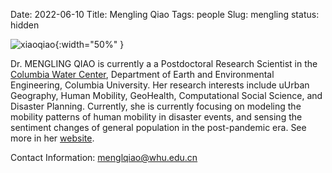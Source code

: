 Date: 2022-06-10
Title: Mengling Qiao
Tags: people
Slug: mengling
status: hidden



![xiaoqiao]({static}/images/qiao_ava.jpeg){:width="50%" }


Dr. MENGLING QIAO is currently a a Postdoctoral Research Scientist in the [Columbia Water Center](https://water.columbia.edu/), Department of Earth and Environmental Engineering, Columbia University. Her research interests include uUrban Geography, Human Mobility, GeoHealth, Computational Social Science, and Disaster Planning. Currently, she is currently focusing on modeling the mobility patterns of human mobility in disaster events, and sensing the sentiment changes of general population in the post-pandemic era. See more in her [website](https://jo-mengling.netlify.app/).

Contact Information:
menglqiao@whu.edu.cn